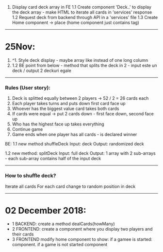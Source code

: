 1. Display card deck array in FE
1.1 Create component 'Deck..' to display the deck array - make HTML to iterate all cards in 'services' response
1.2 Request deck from backend through API in a 'services' file
1.3 Create Home component -> place <deck></deck> (home component just contains <deck> tag)

------

# 25Nov:
1. ^1. Style deck display - maybe array like instead of one long column
2.  1.2 BE point from below - method that splits the deck in 2 - input este un deck  / output 2 deckuri egale

--------

### Rules (User story):
1. Deck is splitted equally between 2 players -> 52 / 2 = 26 cards each
2. Each player takes turns and puts down first card face up
3. Whoever has the biggest value card takes both cards
4. If cards were equal -> put 2 cards down - first face down, second face up
5. Who has the highest face up takes everything
6. Continue game
7. Game ends when one player has all cards - is declared winner

BE:
1.1 new method shuffleDeck
		Input: deck
		Output: randomized deck
		
1.2 new method: splitDeck
		Input: full deck
		Output: 1 array with 2 sub-arrays - each sub-array contains half of the input deck


-------------

### How to shuffle deck?

Iterate all cards
For each card change to random position in deck

-------
# 02 December 2018: 
  - 1 BACKEND: create a method dealCards(howMany) 
  - 2 FRONTEND: create a component <active-game> where you display two players and their cards
  - 3 FRONTEND modify home component to show: if a gamee is started: <active-game> component. if a game is not started <begin-game> component
